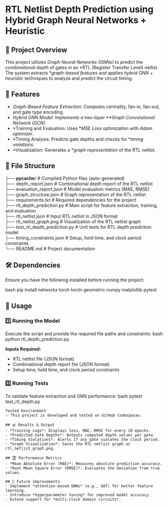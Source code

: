 # RTL Netlist Depth Prediction using Hybrid Graph Neural Networks + Heuristic

## 📌 Project Overview
This project utilizes *Graph Neural Networks (GNNs)* to predict the *combinational depth* of gates in an *RTL (Register Transfer Level) netlist. The system extracts **graph-based features* and applies *hybrid GNN + heuristic* techniques to analyze and predict the circuit timing.

## 🚀 Features
- *Graph-Based Feature Extraction*: Computes centrality, fan-in, fan-out, and gate type encoding.
- *Hybrid GNN Model: Implements a two-layer **Graph Convolutional Network (GCN)*.
- *Training and Evaluation: Uses **MSE Loss* optimization with *Adam optimizer*.
- *Timing Analysis: Predicts gate depths and checks for **timing violations*.
- *Visualization: Generates a **graph representation* of the RTL netlist.

## 📂 File Structure

├── __pycache__/                 # Compiled Python files (auto-generated)  
├── depth_report.json            # Combinational depth report of the RTL netlist  
├── evaluation_report.json       # Model evaluation metrics (MAE, RMSE)  
├── graph_structure.json         # Graph representation of the RTL netlist  
├── requirements.txt             # Required dependencies for the project  
├── rtl_depth_prediction.py      # Main script for feature extraction, training, and evaluation  
├── rtl_netlist.json             # Input RTL netlist in JSON format  
├── rtl_netlist_graph.png        # Visualization of the RTL netlist graph  
├── test_rtl_depth_prediction.py # Unit tests for RTL depth prediction model  
├── timing_constraints.json      # Setup, hold time, and clock period constraints  
└── README.md                    # Project documentation  


## 🛠 Dependencies
Ensure you have the following installed before running the project:

bash
pip install networkx torch torch-geometric numpy matplotlib pytest


## 🎯 Usage
### 1️⃣ Running the Model
Execute the script and provide the required file paths and constraints:
bash
python rtl_depth_prediction.py

**Inputs Required:**
- RTL netlist file (JSON format)
- Combinational depth report file (JSON format)
- Setup time, hold time, and clock period constraints

### 2️⃣ Running Tests
To validate feature extraction and GNN performance:
bash
pytest test_rtl_depth.py
```
Tested Environment
✅ This project is developed and tested on GitHub Codespaces.

## 📊 Results & Output
- *Training Logs*: Displays loss, MAE, RMSE for every 10 epochs.
- *Predicted Gate Depths*: Outputs computed depth values per gate.
- *Timing Violations*: Alerts if any gate violates the clock period.
- *Graph Visualization*: Saves the RTL netlist graph as rtl_netlist_graph.png.

## 🏆 Performance Metrics
- *Mean Absolute Error (MAE)*: Measures absolute prediction accuracy.
- *Root Mean Square Error (RMSE)*: Evaluates the deviation from true values.

## 📌 Future Improvements
- Implement *attention-based GNNs* (e.g., GAT) for better feature learning.
- Introduce *hyperparameter tuning* for improved model accuracy.
- Extend support for *multi-clock domain circuits*.